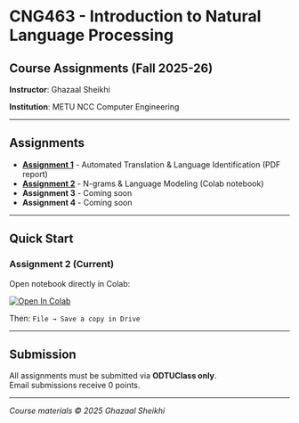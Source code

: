 # CNG463 - Introduction to Natural Language Processing
## Course Assignments (Fall 2025-26)

**Instructor**: Ghazaal Sheikhi 

**Institution**: METU NCC Computer Engineering

---

## Assignments

- **[Assignment 1](assignment1/)** - Automated Translation & Language Identification (PDF report)
- **[Assignment 2](assignment2/)** - N-grams & Language Modeling (Colab notebook)
- **Assignment 3** - Coming soon
- **Assignment 4** - Coming soon

---

## Quick Start

### Assignment 2 (Current)
Open notebook directly in Colab:

[![Open In Colab](https://colab.research.google.com/assets/colab-badge.svg)](https://colab.research.google.com/github/[YOUR-USERNAME]/[YOUR-REPO-NAME]/blob/main/assignment2/assignment2_template.ipynb)

Then: `File → Save a copy in Drive`

---

## Submission
All assignments must be submitted via **ODTUClass only**.  
Email submissions receive 0 points.

---

*Course materials © 2025 Ghazaal Sheikhi*
